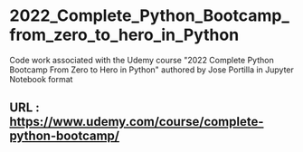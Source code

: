 # 2022_Complete_Python_Bootcamp_from_zero_to_hero_in_Python
Code work associated with the Udemy course "2022 Complete Python Bootcamp From Zero to Hero in Python" authored by Jose Portilla in Jupyter Notebook format

##  URL : https://www.udemy.com/course/complete-python-bootcamp/

